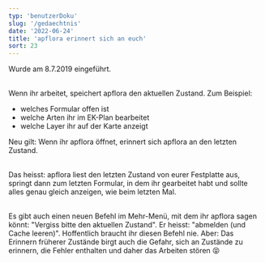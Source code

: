 ```yaml
---
typ: 'benutzerDoku'
slug: '/gedaechtnis'
date: '2022-06-24'
title: 'apflora erinnert sich an euch'
sort: 23
---
```


Wurde am 8.7.2019 eingeführt.<br/><br/>

Wenn ihr arbeitet, speichert apflora den aktuellen Zustand. Zum Beispiel:

- welches Formular offen ist
- welche Arten ihr im EK-Plan bearbeitet
- welche Layer ihr auf der Karte anzeigt

Neu gilt: Wenn ihr apflora öffnet, erinnert sich apflora an den letzten Zustand.<br/><br/>

Das heisst: apflora liest den letzten Zustand von eurer Festplatte aus, springt dann zum letzten Formular, in dem ihr gearbeitet habt und sollte alles genau gleich anzeigen, wie beim letzten Mal.<br/><br/>

Es gibt auch einen neuen Befehl im Mehr-Menü, mit dem ihr apflora sagen könnt: "Vergiss bitte den aktuellen Zustand". Er heisst: "abmelden (und Cache leeren)". Hoffentlich braucht ihr diesen Befehl nie. Aber: Das Erinnern früherer Zustände birgt auch die Gefahr, sich an Zustände zu erinnern, die Fehler enthalten und daher das Arbeiten stören :stuck_out_tongue_closed_eyes:
